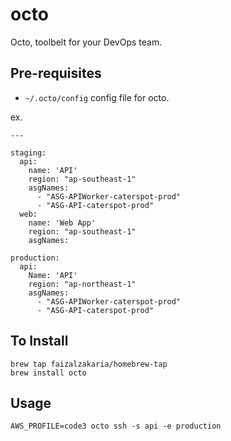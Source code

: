 # octo
Octo, toolbelt for your DevOps team.


## Pre-requisites

- `~/.octo/config` config file for octo.

ex.

```
---

staging:
  api:
    name: 'API'
    region: "ap-southeast-1"
    asgNames:
      - "ASG-APIWorker-caterspot-prod"
      - "ASG-API-caterspot-prod"
  web:
    name: 'Web App'
    region: "ap-southeast-1"
    asgNames:

production:
  api:
    Name: 'API'
    region: "ap-northeast-1"
    asgNames:
      - "ASG-APIWorker-caterspot-prod"
      - "ASG-API-caterspot-prod"
```

## To Install

```
brew tap faizalzakaria/homebrew-tap
brew install octo
```

## Usage

```
AWS_PROFILE=code3 octo ssh -s api -e production
```

